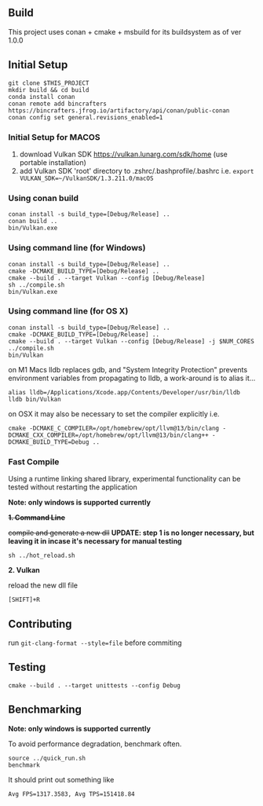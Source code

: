 ## Build
This project uses conan + cmake + msbuild for its buildsystem as of ver 1.0.0

## Initial Setup
```
git clone $THIS_PROJECT
mkdir build && cd build
conda install conan
conan remote add bincrafters https://bincrafters.jfrog.io/artifactory/api/conan/public-conan
conan config set general.revisions_enabled=1
```

### Initial Setup for MACOS
1. download Vulkan SDK https://vulkan.lunarg.com/sdk/home (use portable installation)
2. add Vulkan SDK 'root' directory to .zshrc/.bashprofile/.bashrc i.e. `export VULKAN_SDK=~/VulkanSDK/1.3.211.0/macOS`

### Using conan build
```
conan install -s build_type=[Debug/Release] ..
conan build ..
bin/Vulkan.exe
```

### Using command line (for Windows)
```
conan install -s build_type=[Debug/Release] ..
cmake -DCMAKE_BUILD_TYPE=[Debug/Release] ..
cmake --build . --target Vulkan --config [Debug/Release]
sh ../compile.sh
bin/Vulkan.exe
```

### Using command line (for OS X)

```
conan install -s build_type=[Debug/Release] ..
cmake -DCMAKE_BUILD_TYPE=[Debug/Release] ..
cmake --build . --target Vulkan --config [Debug/Release] -j $NUM_CORES
../compile.sh
bin/Vulkan
```

on M1 Macs lldb replaces gdb, and "System Integrity Protection" prevents environment variables
from propagating to lldb, a work-around is to alias it...
```
alias lldb=/Applications/Xcode.app/Contents/Developer/usr/bin/lldb
lldb bin/Vulkan
```

on OSX it may also be necessary to set the compiler explicitly i.e.
```
cmake -DCMAKE_C_COMPILER=/opt/homebrew/opt/llvm@13/bin/clang -DCMAKE_CXX_COMPILER=/opt/homebrew/opt/llvm@13/bin/clang++ -DCMAKE_BUILD_TYPE=Debug ..
```

### Fast Compile
Using a runtime linking shared library, experimental functionality can be tested without restarting the application

**Note: only windows is supported currently**

~~**1. Command Line**~~

~~compile and generate a new dll~~ **UPDATE: step 1 is no longer necessary, but leaving it in incase it's necessary for manual testing**
```
sh ../hot_reload.sh
```

**2. Vulkan**

reload the new dll file
```
[SHIFT]+R
```

## Contributing
run `git-clang-format --style=file` before commiting

## Testing
```
cmake --build . --target unittests --config Debug
```

## Benchmarking

**Note: only windows is supported currently**

To avoid performance degradation, benchmark often.
```
source ../quick_run.sh
benchmark
```
It should print out something like
```
Avg FPS=1317.3583, Avg TPS=151418.84
```